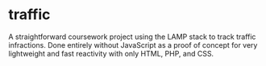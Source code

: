# traffic
A straightforward coursework project using the LAMP stack to track traffic infractions. Done entirely without JavaScript as a proof of concept for very lightweight and fast reactivity with only HTML, PHP, and CSS.
